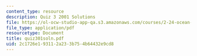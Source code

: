 ```yaml
---
content_type: resource
description: Quiz 3 2001 Solutions
file: https://ol-ocw-studio-app-qa.s3.amazonaws.com/courses/2-24-ocean-wave-interaction-with-ships-and-offshore-energy-systems-13-022-spring-2002/2c1726e193112a233b754b64432e9cd8_quiz301soln.pdf
file_type: application/pdf
resourcetype: Document
title: quiz301soln.pdf
uid: 2c1726e1-9311-2a23-3b75-4b64432e9cd8
---
```

